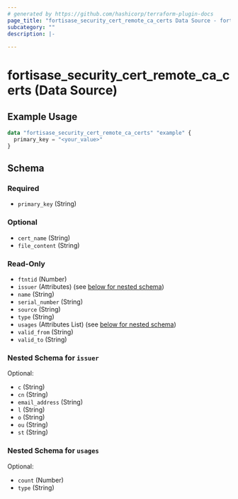 ```yaml
---
# generated by https://github.com/hashicorp/terraform-plugin-docs
page_title: "fortisase_security_cert_remote_ca_certs Data Source - fortisase"
subcategory: ""
description: |-
  
---
```


# fortisase_security_cert_remote_ca_certs (Data Source)



## Example Usage

```terraform
data "fortisase_security_cert_remote_ca_certs" "example" {
  primary_key = "<your_value>"
}
```

<!-- schema generated by tfplugindocs -->
## Schema

### Required

- `primary_key` (String)

### Optional

- `cert_name` (String)
- `file_content` (String)

### Read-Only

- `ftntid` (Number)
- `issuer` (Attributes) (see [below for nested schema](#nestedatt--issuer))
- `name` (String)
- `serial_number` (String)
- `source` (String)
- `type` (String)
- `usages` (Attributes List) (see [below for nested schema](#nestedatt--usages))
- `valid_from` (String)
- `valid_to` (String)

<a id="nestedatt--issuer"></a>
### Nested Schema for `issuer`

Optional:

- `c` (String)
- `cn` (String)
- `email_address` (String)
- `l` (String)
- `o` (String)
- `ou` (String)
- `st` (String)


<a id="nestedatt--usages"></a>
### Nested Schema for `usages`

Optional:

- `count` (Number)
- `type` (String)
